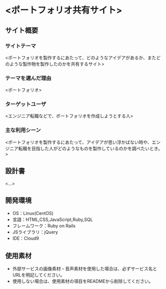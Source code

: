# <ポートフォリオ共有サイト>

## サイト概要
### サイトテーマ
<ポートフォリオを製作するにあたって、どのようなアイデアがあるか、またどのような製作物を製作したのかを共有するサイト>

### テーマを選んだ理由
<ポートフォリオ>

### ターゲットユーザ
<エンジニア転職などで、ポートフォリオを作成しようとする人>

### 主な利用シーン
<ポートフォリオを製作するにあたって、アイデアが思い浮かばない時や、エンジニア転職を目指した人がどのようなものを製作しているのかを調べたいとき。>

## 設計書
<...>

## 開発環境
- OS：Linux(CentOS)
- 言語：HTML,CSS,JavaScript,Ruby,SQL
- フレームワーク：Ruby on Rails
- JSライブラリ：jQuery
- IDE：Cloud9

## 使用素材
- 外部サービスの画像素材・音声素材を使用した場合は、必ずサービス名とURLを明記してください。
- 使用しない場合は、使用素材の項目をREADMEから削除してください。